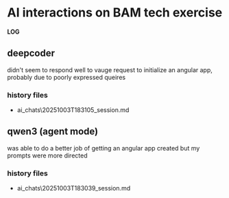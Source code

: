 # AI interactions on BAM tech exercise

**LOG**


## deepcoder

didn't seem to respond well to vauge request to initialize an angular app, probably due to poorly expressed queires

### history files
- ai_chats\20251003T183105_session.md


## qwen3 (agent mode)

was able to do a better job of getting an angular app created but my prompts were more directed

### history files
- ai_chats\20251003T183039_session.md
